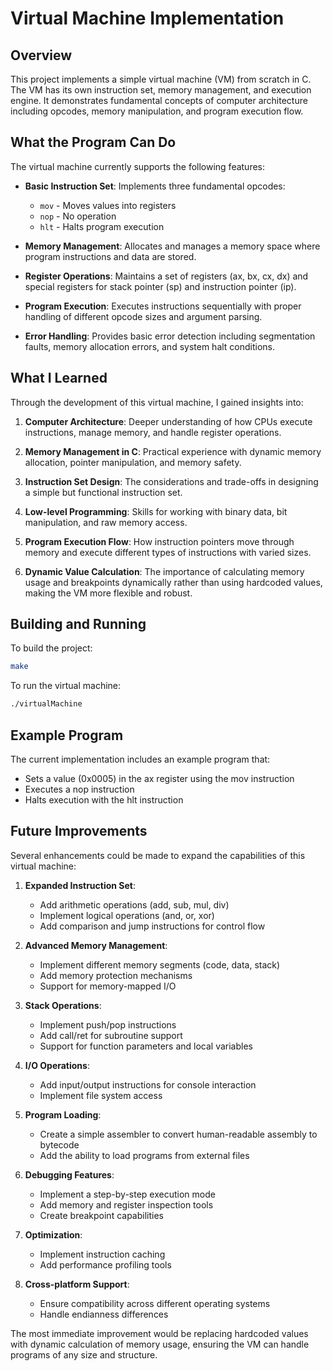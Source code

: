 # Virtual Machine Implementation

## Overview

This project implements a simple virtual machine (VM) from scratch in C. The VM has its own instruction set, memory management, and execution engine. It demonstrates fundamental concepts of computer architecture including opcodes, memory manipulation, and program execution flow.

## What the Program Can Do

The virtual machine currently supports the following features:

- **Basic Instruction Set**: Implements three fundamental opcodes:
  - `mov` - Moves values into registers
  - `nop` - No operation
  - `hlt` - Halts program execution

- **Memory Management**: Allocates and manages a memory space where program instructions and data are stored.

- **Register Operations**: Maintains a set of registers (ax, bx, cx, dx) and special registers for stack pointer (sp) and instruction pointer (ip).

- **Program Execution**: Executes instructions sequentially with proper handling of different opcode sizes and argument parsing.

- **Error Handling**: Provides basic error detection including segmentation faults, memory allocation errors, and system halt conditions.

## What I Learned

Through the development of this virtual machine, I gained insights into:

1. **Computer Architecture**: Deeper understanding of how CPUs execute instructions, manage memory, and handle register operations.

2. **Memory Management in C**: Practical experience with dynamic memory allocation, pointer manipulation, and memory safety.

3. **Instruction Set Design**: The considerations and trade-offs in designing a simple but functional instruction set.

4. **Low-level Programming**: Skills for working with binary data, bit manipulation, and raw memory access.

5. **Program Execution Flow**: How instruction pointers move through memory and execute different types of instructions with varied sizes.

6. **Dynamic Value Calculation**: The importance of calculating memory usage and breakpoints dynamically rather than using hardcoded values, making the VM more flexible and robust.

## Building and Running

To build the project:

```bash
make
```

To run the virtual machine:

```bash
./virtualMachine
```

## Example Program

The current implementation includes an example program that:
- Sets a value (0x0005) in the ax register using the mov instruction
- Executes a nop instruction
- Halts execution with the hlt instruction

## Future Improvements

Several enhancements could be made to expand the capabilities of this virtual machine:

1. **Expanded Instruction Set**:
   - Add arithmetic operations (add, sub, mul, div)
   - Implement logical operations (and, or, xor)
   - Add comparison and jump instructions for control flow

2. **Advanced Memory Management**:
   - Implement different memory segments (code, data, stack)
   - Add memory protection mechanisms
   - Support for memory-mapped I/O

3. **Stack Operations**:
   - Implement push/pop instructions
   - Add call/ret for subroutine support
   - Support for function parameters and local variables

4. **I/O Operations**:
   - Add input/output instructions for console interaction
   - Implement file system access

5. **Program Loading**:
   - Create a simple assembler to convert human-readable assembly to bytecode
   - Add the ability to load programs from external files

6. **Debugging Features**:
   - Implement a step-by-step execution mode
   - Add memory and register inspection tools
   - Create breakpoint capabilities

7. **Optimization**:
   - Implement instruction caching
   - Add performance profiling tools

8. **Cross-platform Support**:
   - Ensure compatibility across different operating systems
   - Handle endianness differences

The most immediate improvement would be replacing hardcoded values with dynamic calculation of memory usage, ensuring the VM can handle programs of any size and structure.